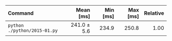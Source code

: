 | Command | Mean [ms] | Min [ms] | Max [ms] | Relative |
|:---|---:|---:|---:|---:|
| `python ./python/2015-01.py` | 241.0 ± 5.6 | 234.9 | 250.8 | 1.00 |
